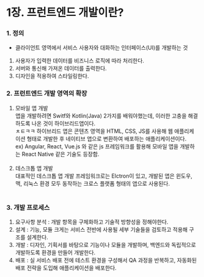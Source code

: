 # 1장. 프런트엔드 개발이란?

### 1. 정의
- 클라이언트 영역에서 서비스 사용자와 대화하는 인터페이스(UI)를 개발하는 것

1) 사용자가 입력한 데이터를 비즈니스 로직에 따라 처리한다.
2) 서버와 통신해 가져온 데이터를 출력한다.
3) 디자인을 적용하여 스타일링한다.

### 2. 프런트엔드 개발 영역의 확장
1) 모바일 앱 개발<br/>
  앱을 개발하려면 Switf와 Kotlin(Java) 2가지를 배워야했는데, 이러한 고충을 해결하도록 나온 것이 하이브리드앱이다.<br/>ㅊㅌㅋㅋ
  하이브리드 앱은 콘텐츠 영역을 HTML, CSS, JS를 사용해 웹 애플리케이션 형태로 개발한 후 네이티브 앱으로 변환하여 배포하는 애플리케이션이다.<br/>
  ex) Angular, React, Vue.js 와 같은 js 프레임워크를 활용해 모바일 앱을 개발하는 React Native 같은 기술도 등장함.
<br/><br/>
2) 데스크톱 앱 개발<br/>
대표적인 데스크톱 앱 개발 프레임워크로는 Elctron이 있고, 개발된 앱은 윈도우, 맥, 리눅스 환경 모두 동작하는 크로스 플랫폼 형태의 앱으로 사용된다.
<br/><br/>

### 3. 개발 프로세스
1. 요구사항 분석 : 개발 항목을 구체화하고 기술적 방향성을 정해야한다. 
2. 설계 : 기능, 모듈 크게는 서비스 전반에 사용될 세부 기술들을 검토하고 적용해 구조를 설계한다.
3. 개발 : 디자인, 기획서를 바탕으로 기능이나 모듈을 개발하며, 백엔드와 독립적으로 개발하도록 환경을 만들어 개발한다.
5. 배포 : 실 서비스 배포 전에 테스트 환경을 구성해서 QA 과정을 반복하고, 자동화된 배포 전략을 도입해 애플리케이션을 배포한다.

